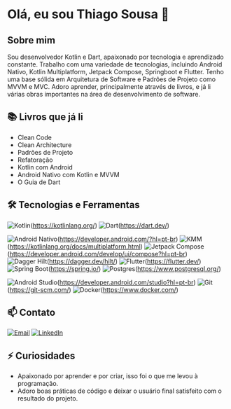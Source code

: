 # Olá, eu sou Thiago Sousa 👋

## Sobre mim
Sou desenvolvedor Kotlin e Dart, apaixonado por tecnologia e aprendizado constante. Trabalho com uma variedade de tecnologias, incluindo Android Nativo, Kotlin Multiplatform, Jetpack Compose, Springboot e Flutter. Tenho uma base sólida em Arquitetura de Software e Padrões de Projeto como MVVM e MVC. Adoro aprender, principalmente através de livros, e já li várias obras importantes na área de desenvolvimento de software.

## 📚 Livros que já li
- Clean Code
- Clean Architecture
- Padrões de Projeto
- Refatoração
- Kotlin com Android
- Android Nativo com Kotlin e MVVM
- O Guia de Dart

## 🛠️ Tecnologias e Ferramentas
![Kotlin](https://img.shields.io/badge/Kotlin-0095D5?style=for-the-badge&logo=kotlin&logoColor=white)(https://kotlinlang.org/)
![Dart](https://img.shields.io/badge/Dart-0175C2?style=for-the-badge&logo=dart&logoColor=white)(https://dart.dev/)

![Android Nativo](https://img.shields.io/badge/Android_Nativo-3DDC84?style=for-the-badge&logo=android&logoColor=white)(https://developer.android.com/?hl=pt-br)
![KMM](https://img.shields.io/badge/KMM-7F52FF?style=for-the-badge&logo=kotlin&logoColor=white)(https://kotlinlang.org/docs/multiplatform.html)
![Jetpack Compose](https://img.shields.io/badge/Jetpack_Compose-4285F4?style=for-the-badge&logo=jetpack-compose&logoColor=white)(https://developer.android.com/develop/ui/compose?hl=pt-br)
![Dagger Hilt](https://img.shields.io/badge/Dagger_Hilt-563D7C?style=for-the-badge&logo=dagger&logoColor=white)(https://dagger.dev/hilt/)
![Flutter](https://img.shields.io/badge/Flutter-02569B?style=for-the-badge&logo=flutter&logoColor=white)(https://flutter.dev/)
![Spring Boot](https://img.shields.io/badge/Spring_Boot-6DB33F?style=for-the-badge&logo=spring-boot&logoColor=white)(https://spring.io/)
![Postgres](https://img.shields.io/badge/Postgres-4169E1?style=for-the-badge&logo=postgresql&logoColor=white)(https://www.postgresql.org/)

![Android Studio](https://img.shields.io/badge/Android_Studio-3DDC84?style=for-the-badge&logo=android-studio&logoColor=white)(https://developer.android.com/studio?hl=pt-br)
![Git](https://img.shields.io/badge/Git-F05032?style=for-the-badge&logo=git&logoColor=white)(https://git-scm.com/)
![Docker](https://img.shields.io/badge/Docker-2496ED?style=for-the-badge&logo=docker&logoColor=white)(https://www.docker.com/)


## 📫 Contato
[![Email](https://img.shields.io/badge/Email-c14438?style=for-the-badge&logo=Gmail&logoColor=white)](mailto:cthiagoodev@gmail.com)
[![LinkedIn](https://img.shields.io/badge/LinkedIn-0077B5?style=for-the-badge&logo=linkedin&logoColor=white)](https://www.linkedin.com/in/thiagoodev/)

## ⚡ Curiosidades
- Apaixonado por aprender e por criar, isso foi o que me levou à programação.
- Adoro boas práticas de código e deixar o usuário final satisfeito com o resultado do projeto.
